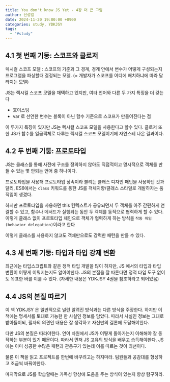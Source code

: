 ```yaml
---
title: You don't know JS Yet - 4장 더 큰 그림
author: 신성일
date: 2024-11-20 19:00:00 +0900
categories: study, YDKJSY
tags:
  - "#study"
---
```

## 4.1 첫 번째 기둥: 스코프와 클로저

렉시컬 스코프 모델 : 스코프의 기준과 그 경계, 경계 안에서 변수가 어떻게 구성되는지 프로그램을 파싱할때 결정되는 모델. (= 개발자가 스코프를 어디에 배치하냐에 따라 달라지는 모델)

JS는 렉시컬 스코프 모델을 채택하고 있지만, 여타 언어와 다른 두 가지 특징을 더 갖는다
- 호이스팅
- var 로 선언한 변수는 블록이 아닌 함수 기준으로 스코프가 만들어진다는 점

이 두가지 특징이 있지만 JS는 렉시컬 스코프 모델을 사용한다고 할수 있다. 클로저 또한 JS가 함수를 일급객체로 다루는 렉시컬 스코프 모델이기에 자연스레 나온 결과이다.


## 4.2 두 번째 기둥: 프로토타입

JS는 클래스를 통해 사전에 구조를 정의하지 않아도 직접적이고 명시적으로 객체를 만들 수 있는 몇 안되는 언어 중 하나이다.

프로토타입을 사용해 프로토타입 상속이라 불리는 클래스 디자인 패턴을 사용하던 것과 달리, ES6에서는 `class` 키워드를 통한 JS를 객체지향/클래스 스타일로 개발하자는 움직임이 생겼다. 

하지만 프로토타입을 사용하면 this 컨텍스트가 공유되면서 두 객체를 아주 간편하게 연결할 수 있고, 함수나 메서드가 실행되는 동안 두 객체를 동적으로 협력하게 할 수 있다. 이렇게 클래스 없이 프로토타입 체인으로 객체가 협력하게 하는 방식을 `작동 위임(behavior delegation)`이라고 한다

이렇게 클래스를 사용하지 않고도 객체만으로도 강력한 패턴을 만들 수 있다.

## 4.3 세 번째 기둥: 타입과 타입 강제 변환

최근에는 타입스크립트와 같은 정적 타입 개발을 많이 하지만, JS 에서의 타입과 타입 변환이 어떻게 이뤄지는지도 알아야한다. JS의 본질을 잘 따른다면 정적 타입 도구 없이도 목표한 바를 이룰 수 있다. (자세한 내용은 YDKJSY 4권을 참조하라고 되어있음)


## 4.4 JS의 본질 따르기

이 책 YDKJSY 은 일반적으로 널린 알려진 방식과는 다른 방식을 주장한다. 하지만 이 책에는 명세서를 토대로 가능한 한 사실인 정보를 담았다. 따라서 사실인 정보는 그대로 받아들이되, 필자의 의견인 내용은 잘 생각하고 자신만의 결론에 도달해야한다. 

다만 JS의 본질은 따라야한다. 언어 차원에서 JS가 어떻게 돌아가는지 이해해야 잘 동작하는 부분이 있기 때문이다. 따라서 먼저 JS 고유의 방식을 배우고 습득해야한다. JS에는 이미 성공한 수많은 패턴과 관용구가 있는데 이를 따르는 것이 최선이다.

물론 이 책을 읽고 프로젝트를 한번에 바꾸려고는 하지마라. 팀원들과 공감대를 형성하고 조금씩 바꿔야한다. 

마지막으로 JS를 학습할때는 가독성 향상에 도움을 주는 방식이 있는지 항상 탐구하라. 

